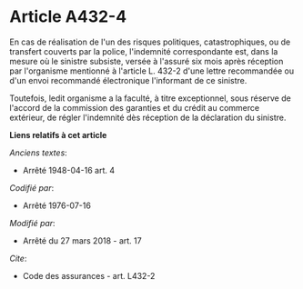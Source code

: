 # Article A432-4

En cas de réalisation de l'un des risques politiques, catastrophiques, ou de transfert couverts par la police, l'indemnité
correspondante est, dans la mesure où le sinistre subsiste, versée à l'assuré six mois après réception par l'organisme
mentionné à l'article L. 432-2 d'une lettre recommandée ou d'un envoi recommandé électronique l'informant de ce sinistre.

Toutefois, ledit organisme a la faculté, à titre exceptionnel, sous réserve de l'accord de la commission des garanties et du
crédit au commerce extérieur, de régler l'indemnité dès réception de la déclaration du sinistre.

**Liens relatifs à cet article**

_Anciens textes_:

  - Arrêté 1948-04-16 art. 4

_Codifié par_:

  - Arrêté 1976-07-16

_Modifié par_:

  - Arrêté du 27 mars 2018 - art. 17

_Cite_:

  - Code des assurances - art. L432-2

